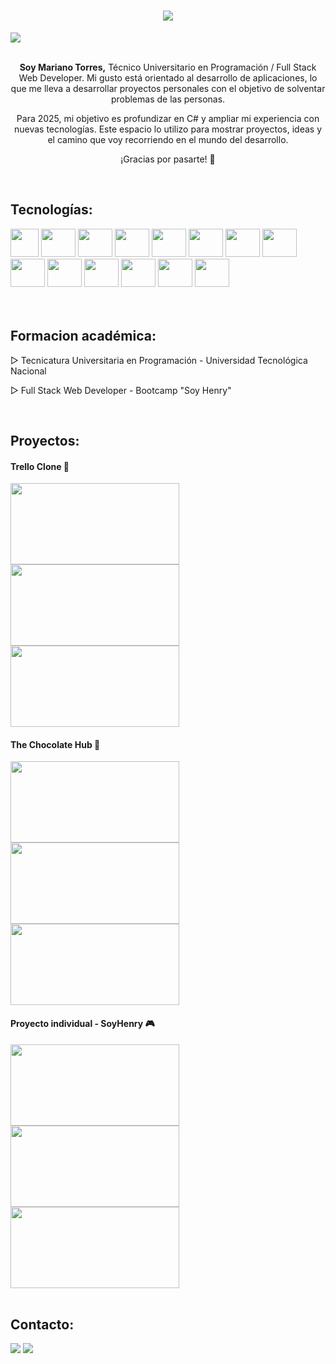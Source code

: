 <h1 align="center"><a href="https://github.com/DenverCoder1/readme-typing-svg"><img src="https://readme-typing-svg.herokuapp.com?center=true&vCenter=true&lines=Mariano+Ignacio+Torres;&font=Fira%20Code&center=true&width=440&height=45&size=22&color=ffffff"></a></h1>

<div>
  <img src="https://res.cloudinary.com/djdqwkavb/image/upload/w_1000,ar_16:9,c_fill,g_auto,e_sharpen/v1743364702/b7b3e3fc-b92a-45ed-9f05-d60082c1e782_qbi0ek.png">
</div>

<br>

<p align="center">
  <strong>Soy Mariano Torres,</strong> Técnico Universitario en Programación / Full Stack Web Developer.  
  Mi gusto está orientado al desarrollo de aplicaciones, lo que me lleva a desarrollar proyectos personales con el objetivo de solventar problemas de las personas.
</p>

<p align="center">
  Para 2025, mi objetivo es profundizar en C# y ampliar mi experiencia con nuevas tecnologías.  
  Este espacio lo utilizo para mostrar proyectos, ideas y el camino que voy recorriendo en el mundo del desarrollo.
</p>

<p align="center">
  ¡Gracias por pasarte! 🚀
</p>

<br>

## Tecnologías:
<div style="display: inline-block">
  <img height="45px" width="45px" src="https://cdn.jsdelivr.net/gh/devicons/devicon/icons/javascript/javascript-plain.svg" />
  <img height="45px" width="55px" src="https://cdn.jsdelivr.net/gh/devicons/devicon/icons/typescript/typescript-plain.svg" />
  <img height="45px" width="55px" src="https://cdn.jsdelivr.net/gh/devicons/devicon/icons/react/react-original-wordmark.svg" />
  <img height="45px" width="55px" src="https://cdn.jsdelivr.net/gh/devicons/devicon/icons/redux/redux-original.svg" />
  <img height="45px" width="55px" src="https://cdn.jsdelivr.net/gh/devicons/devicon/icons/nodejs/nodejs-original-wordmark.svg"  />
  <img height="45px" width="55px" src="https://cdn.jsdelivr.net/gh/devicons/devicon/icons/html5/html5-original-wordmark.svg" />
  <img height="45px" width="55px" src="https://cdn.jsdelivr.net/gh/devicons/devicon/icons/css3/css3-original-wordmark.svg" />
  <img height="45px" width="55px" src="https://cdn.jsdelivr.net/gh/devicons/devicon/icons/express/express-original.svg" />
  <img height="45px" width="55px" src="https://cdn.jsdelivr.net/gh/devicons/devicon/icons/sequelize/sequelize-original.svg" />
  <img height="45px" width="55px" src="https://cdn.jsdelivr.net/gh/devicons/devicon/icons/postgresql/postgresql-original-wordmark.svg" />
  <img height="45px" width="55px" src="https://cdn.jsdelivr.net/gh/devicons/devicon/icons/mongodb/mongodb-original.svg" />
  <img height="45px" width="55px" src="https://cdn.jsdelivr.net/gh/devicons/devicon/icons/angularjs/angularjs-plain.svg" />
  <img height="45px" width="55px" src="https://cdn.jsdelivr.net/gh/devicons/devicon/icons/bootstrap/bootstrap-original.svg" />
  <img height="45px" width="55px" src="https://cdn.jsdelivr.net/gh/devicons/devicon/icons/mysql/mysql-original-wordmark.svg" />
  <div align="center"> 
    <br>
</div>

<br>

## Formacion académica:

<p>▷ Tecnicatura Universitaria en Programación - Universidad Tecnológica Nacional </p>
<p>▷ Full Stack Web Developer - Bootcamp "Soy Henry" </p>

<br>

## Proyectos:
<div>
   <div>
    <h4>Trello Clone 📖</h4>
    <img height="130px" width="270px" src="https://res.cloudinary.com/djdqwkavb/image/upload/v1693277282/1_udblnq.png">
    <img height="130px" width="270px" src="https://res.cloudinary.com/djdqwkavb/image/upload/v1693277314/5_xphu4q.png">
    <img height="130px" width="270px" src="https://media.giphy.com/media/v1.Y2lkPTc5MGI3NjExNTE5YjdxbTY3dXp1OTFiajVlOWl2OTlyejYwMWZmOGc4NXI2czhxaCZlcD12MV9pbnRlcm5hbF9naWZfYnlfaWQmY3Q9Zw/xD2LpyyJBLisrFlYnx/giphy.gif">
  </div>
  <div>
    <h4>The Chocolate Hub 🍫</h4>
    <img height="130px" width="270px" src="https://res.cloudinary.com/djdqwkavb/image/upload/v1683403463/pf1_hr3c8r.jpg">
    <img height="130px" width="270px" src="https://res.cloudinary.com/djdqwkavb/image/upload/v1683403464/pf2_zzlfru.jpg">
    <img height="130px" width="270px" src="https://media.giphy.com/media/v1.Y2lkPTc5MGI3NjExOXQyZHo3ZWlqMW1wcG9wYnZ6d3VqbHpjb3h1bGc5enBseHVjNW9zNCZlcD12MV9pbnRlcm5hbF9naWZfYnlfaWQmY3Q9Zw/wDPoUyW9a1y6fzFI7R/giphy.gif">
  </div>
  <div>
    <h4>Proyecto individual - SoyHenry 🎮</h4>
    <img height="130px" width="270px" src="https://res.cloudinary.com/djdqwkavb/image/upload/v1684008036/Captura_ktt5bg.png">
    <img height="130px" width="270px" src="https://res.cloudinary.com/djdqwkavb/image/upload/v1683403451/pi_dh1mga.jpg">
    <img height="130px" width="270px" src="https://media.giphy.com/media/v1.Y2lkPTc5MGI3NjExNDhlYThsd2g1Mnd0aWI2cnh3bnAzNTZwZmJqYXczeWhuM2I4MWdrbyZlcD12MV9pbnRlcm5hbF9naWZfYnlfaWQmY3Q9Zw/18uVlBBk1oxDUqFhGl/giphy.gif">
  </div>
</div>


<br>


## Contacto:
<div>
  <a href="mailto:marianxtorres@gmail.com" target="_blank"><img src="https://img.shields.io/badge/Gmail-D14836?style=for-the-badge&logo=gmail&logoColor=white" target="_blank"></a>
  <a href="https://www.linkedin.com/in/mariano-torres-1b717b236/" target="blank"><img src="https://img.shields.io/badge/LinkedIn-0077B5?style=for-the-badge&logo=linkedin&logoColor=white" target="blank"></a>  
</div>


